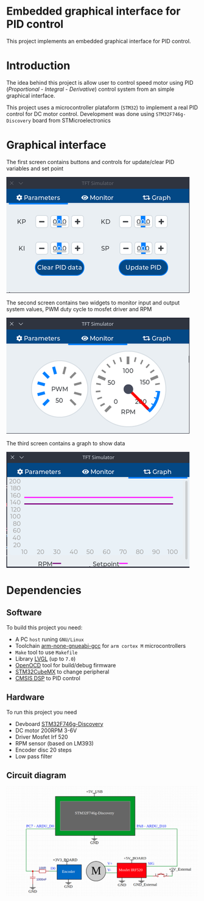 # Embedded graphical interface for PID control
This project implements an embedded graphical interface for PID control.

# Introduction
The idea behind this project is allow user to control speed motor using PID (*Proportional* - *Integral* - *Derivative*) control system from an simple graphical interface.

This project uses a microcontroller plataform (`STM32`) to implement a real PID control for DC motor control.
Development was done using `STM32F746g-Discovery` board from STMicroelectronics

# Graphical interface
The first screen contains buttons and controls for update/clear PID variables and set point

![Aplicacao](images/pid-gui-screen-param.png)

The second screen contains two widgets to monitor input and output system values, PWM duty cycle to mosfet driver and RPM

![Aplicacao](images/pid-gui-screen-monitor.png)

The third screen contains a graph to show data

![Aplicacao](images/pid-gui-screen-graph.png)

# Dependencies

## Software
To build this project you need:
- A PC `host` runing `GNU/Linux`
- Toolchain [arm-none-gnueabi-gcc](https://developer.arm.com/tools-and-software/open-source-software/developer-tools/gnu-toolchain/gnu-rm/downloads) for `arm cortex M` microcontrollers
- `Make` tool to use `Makefile`
- Library [LVGL](https://github.com/lvgl/lvgl) (up to `7.0`)
- [OpenOCD](http://openocd.org/) tool for build/debug firmware
- [STM32CubeMX](https://www.st.com/en/development-tools/stm32cubemx.html) to change peripheral
- [CMSIS DSP](https://www.keil.com/pack/doc/CMSIS/DSP/html/index.html) to PID control

## Hardware
To run this project you need
- Devboard [STM32F746g-Discovery](https://www.st.com/en/evaluation-tools/32f746gdiscovery.html)
- DC motor 200RPM 3-6V
- Driver Mosfet Irf 520
- RPM sensor (based on LM393)
- Encoder disc 20 steps
- Low pass filter

## Circuit diagram

![Diagram](images/stm32-pid-diagram.png)